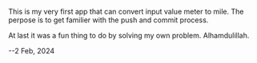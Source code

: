 This is my very first app that can convert input value meter to mile. 
The perpose is to get familier with the push and commit process. 



At last it was a fun thing to do by solving my own problem. Alhamdulillah. 



--2 Feb, 2024

